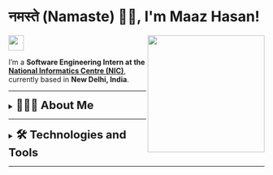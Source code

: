 # नमस्ते (Namaste) 🙏🏻, I'm Maaz Hasan!  
<img src="https://media.giphy.com/media/v1.Y2lkPTc5MGI3NjExdTRobGs1NDVkeGwxc2xmcXQxMGs2YWlneXdoNnBkeGdndHIzY3hmNCZlcD12MV9zdGlja2Vyc19zZWFyY2gmY3Q9cw/IdyAQJVN2kVPNUrojM/giphy.gif" width="30"/>

<img align='right' src="https://media.giphy.com/media/v1.Y2lkPTc5MGI3NjExazI0djRvbzU5ZTk0MHlmbWlidjEzcjd0ZzRlcW9kc3QxNGxoYTZ2MSZlcD12MV9zdGlja2Vyc19zZWFyY2gmY3Q9cw/Jqy5D7DFs0i5EPkWfV/giphy.gif" width="230"/>

I’m a **Software Engineering Intern at the [National Informatics Centre (NIC)](https://www.nic.gov.in/)**, currently based in **New Delhi, India**.  

---

<details>
<summary><b style="font-size:22px">👨🏻‍💻 About Me </b></summary> 
<br/>
<ul>
<li>🚀 I build practical AI systems and full-stack prototypes using <b>Python</b>, <b>PyTorch</b>, <b>TensorFlow</b>, <b>OpenCV</b>, and <b>Flask</b>.</li> 
<li>💡 Passionate about <b>computer vision</b>, <b>reinforcement learning</b>, and making research usable in real-world applications.</li> 
<li>📊 Worked on <b>API design</b>, <b>system architecture</b>, and <b>ML workflows</b> (classification, segmentation, RL self-play engines).</li>
<li>🌱 Currently exploring <b>Generative AI</b> and <b>Agentic AI</b>.</li> 
<li>🤝 Strong believer in <b>open-source collaboration</b> and building tools that solve real-world problems.</li> 
</ul>

<p>I enjoy problem-solving, writing clean code, and shipping reproducible experiments — always excited to push the boundaries of what AI can achieve.</p>
</details>

---


<details>
<summary><b style="font-size:22px">🛠️ Technologies and Tools</b></summary> 
<br/>
<p align="left">
  <a href="https://www.python.org/" target="_blank"><img src="https://cdn.jsdelivr.net/gh/devicons/devicon/icons/python/python-original.svg" alt="Python" width="40" height="40"/></a>
  <a href="https://pytorch.org/" target="_blank"><img src="https://cdn.jsdelivr.net/gh/devicons/devicon/icons/pytorch/pytorch-original.svg" alt="PyTorch" width="40" height="40"/></a>
  <a href="https://www.tensorflow.org/" target="_blank"><img src="https://cdn.jsdelivr.net/gh/devicons/devicon/icons/tensorflow/tensorflow-original.svg" alt="TensorFlow" width="40" height="40"/></a>
  <a href="https://keras.io/" target="_blank"><img src="https://cdn.jsdelivr.net/gh/devicons/devicon/icons/keras/keras-original.svg" alt="Keras" width="40" height="40"/></a>
  <a href="https://opencv.org/" target="_blank"><img src="https://cdn.jsdelivr.net/gh/devicons/devicon/icons/opencv/opencv-original.svg" alt="OpenCV" width="40" height="40"/></a>
  <a href="https://scikit-learn.org/" target="_blank"><img src="https://cdn.jsdelivr.net/gh/devicons/devicon/icons/scikitlearn/scikitlearn-original.svg" alt="scikit-learn" width="40" height="40"/></a>
  <a href="https://numpy.org/" target="_blank"><img src="https://cdn.jsdelivr.net/gh/devicons/devicon/icons/numpy/numpy-original.svg" alt="NumPy" width="40" height="40"/></a>
  <a href="https://pandas.pydata.org/" target="_blank"><img src="https://cdn.jsdelivr.net/gh/devicons/devicon/icons/pandas/pandas-original.svg" alt="Pandas" width="40" height="40"/></a>
  <a href="https://matplotlib.org/" target="_blank"><img src="https://raw.githubusercontent.com/simple-icons/simple-icons/develop/icons/matplotlib.svg" alt="Matplotlib" width="40" height="40"/></a>
  <a href="https://seaborn.pydata.org/" target="_blank"><img src="https://raw.githubusercontent.com/mwaskom/seaborn/master/doc/_static/logo-mark-lightbg.svg" alt="Seaborn" width="40" height="40"/></a>
  <a href="https://www.langchain.com/" target="_blank"><img src="https://avatars.githubusercontent.com/u/126733545?s=200&v=4" alt="LangChain" width="40" height="40"/></a>
  <a href="https://huggingface.co/" target="_blank"><img src="https://raw.githubusercontent.com/huggingface/transformers/main/docs/source/en/imgs/huggingface_logo.svg" alt="Hugging Face" width="40" height="40"/></a>
  <a href="https://fastapi.tiangolo.com/" target="_blank"><img src="https://cdn.jsdelivr.net/gh/devicons/devicon/icons/fastapi/fastapi-original.svg" alt="FastAPI" width="40" height="40"/></a>
  <a href="https://www.mysql.com/" target="_blank"><img src="https://cdn.jsdelivr.net/gh/devicons/devicon/icons/mysql/mysql-original.svg" alt="MySQL" width="40" height="40"/></a>
  <a href="https://www.docker.com/" target="_blank"><img src="https://cdn.jsdelivr.net/gh/devicons/devicon/icons/docker/docker-original.svg" alt="Docker" width="40" height="40"/></a>
  <a href="https://git-scm.com/" target="_blank"><img src="https://cdn.jsdelivr.net/gh/devicons/devicon/icons/git/git-original.svg" alt="Git" width="40" height="40"/></a>
  <a href="https://jupyter.org/" target="_blank"><img src="https://cdn.jsdelivr.net/gh/devicons/devicon/icons/jupyter/jupyter-original.svg" alt="Jupyter" width="40" height="40"/></a>
  <a href="https://code.visualstudio.com/" target="_blank"><img src="https://cdn.jsdelivr.net/gh/devicons/devicon/icons/vscode/vscode-original.svg" alt="VS Code" width="40" height="40"/></a>
</p>
</details>


---
